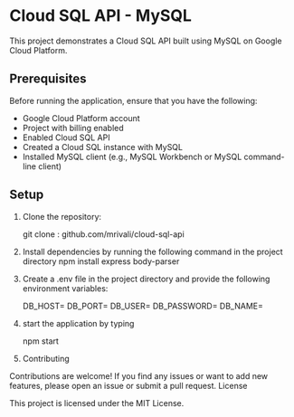 # Cloud SQL API - MySQL

This project demonstrates a Cloud SQL API built using MySQL on Google Cloud Platform.

## Prerequisites

Before running the application, ensure that you have the following:

- Google Cloud Platform account
- Project with billing enabled
- Enabled Cloud SQL API
- Created a Cloud SQL instance with MySQL
- Installed MySQL client (e.g., MySQL Workbench or MySQL command-line client)

## Setup

1. Clone the repository:

   git clone : github.com/mrivali/cloud-sql-api

2. Install dependencies by running the following command in the project directory
    npm install express body-parser

3.  Create a .env file in the project directory and provide the following environment variables:
     
    DB_HOST=<your-cloud-sql-instance-ip>
    DB_PORT=<your-cloud-sql-instance-port>
    DB_USER=<your-mysql-username>
    DB_PASSWORD=<your-mysql-password>
    DB_NAME=<your-mysql-database-name>

4. start the application by typing
    
    npm start

5. Contributing

Contributions are welcome! If you find any issues or want to add new features, please open an issue or submit a pull request.
License

This project is licensed under the MIT License.



